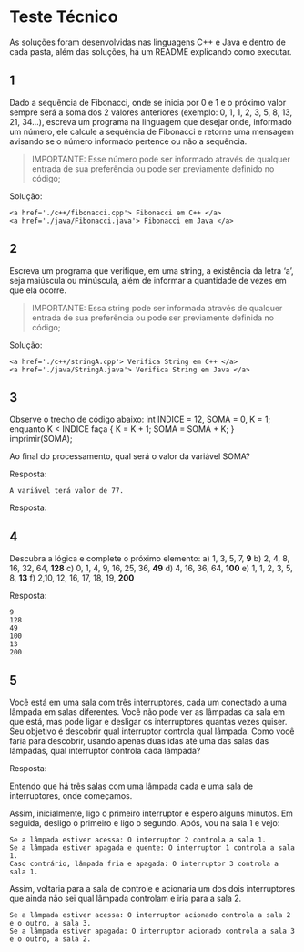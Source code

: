 # Teste Técnico

As soluções foram desenvolvidas nas linguagens C++ e Java e dentro de cada pasta, além das soluções, há um README explicando como executar.

## 1 

Dado a sequência de Fibonacci, onde se inicia por 0 e 1 e o próximo valor sempre será a soma dos 2 valores anteriores (exemplo: 0, 1, 1, 2, 3, 5, 8, 13, 21, 34...), escreva um programa na linguagem que desejar onde, informado um número, ele calcule a sequência de Fibonacci e retorne uma mensagem avisando se o número informado pertence ou não a sequência. 

> IMPORTANTE: Esse número pode ser informado através de qualquer entrada de sua preferência ou pode ser previamente definido no código;

Solução:
    
    <a href='./c++/fibonacci.cpp'> Fibonacci em C++ </a>
    <a href='./java/Fibonacci.java'> Fibonacci em Java </a>

## 2 

Escreva um programa que verifique, em uma string, a existência da letra ‘a’, seja maiúscula ou minúscula, além de informar a quantidade de vezes em que ela ocorre. 

> IMPORTANTE: Essa string pode ser informada através de qualquer entrada de sua preferência ou pode ser previamente definida no código; 

Solução:
    
    <a href='./c++/stringA.cpp'> Verifica String em C++ </a>
    <a href='./java/StringA.java'> Verifica String em Java </a>

## 3 

Observe o trecho de código abaixo: int INDICE = 12, SOMA = 0, K = 1; enquanto K < INDICE faça { K = K + 1; SOMA = SOMA + K; } imprimir(SOMA); 

Ao final do processamento, qual será o valor da variável SOMA? 

Resposta:
    
    A variável terá valor de 77.

Resposta: 

## 4 

Descubra a lógica e complete o próximo elemento: 
    a) 1, 3, 5, 7, __9__ 
    b) 2, 4, 8, 16, 32, 64, __128__ 
    c) 0, 1, 4, 9, 16, 25, 36, __49__ 
    d) 4, 16, 36, 64, __100__ 
    e) 1, 1, 2, 3, 5, 8, __13__ 
    f) 2,10, 12, 16, 17, 18, 19, __200__

Resposta: 

    9
    128
    49
    100
    13
    200

## 5 

Você está em uma sala com três interruptores, cada um conectado a uma lâmpada em salas diferentes. Você não pode ver as lâmpadas da sala em que está, mas pode ligar e desligar os interruptores quantas vezes quiser. Seu objetivo é descobrir qual interruptor controla qual lâmpada. Como você faria para descobrir, usando apenas duas idas até uma das salas das lâmpadas, qual interruptor controla cada lâmpada?   

Resposta: 

Entendo que há três salas com uma lâmpada cada e uma sala de interruptores, onde começamos.
 
Assim, inicialmente, ligo o primeiro interruptor e espero alguns minutos. Em seguida, desligo o primeiro e ligo o segundo. Após, vou na sala 1 e vejo:

    Se a lâmpada estiver acessa: O interruptor 2 controla a sala 1.
    Se a lâmpada estiver apagada e quente: O interruptor 1 controla a sala 1.
    Caso contrário, lâmpada fria e apagada: O interruptor 3 controla a sala 1.

Assim, voltaria para a sala de controle e acionaria um dos dois interruptores que ainda não sei qual lâmpada controlam e iria para a sala 2.

    Se a lâmpada estiver acessa: O interruptor acionado controla a sala 2 e o outro, a sala 3.
    Se a lâmpada estiver apagada: O interruptor acionado controla a sala 3 e o outro, a sala 2.